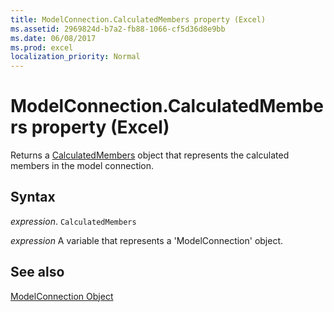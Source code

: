 ```yaml
---
title: ModelConnection.CalculatedMembers property (Excel)
ms.assetid: 2969824d-b7a2-fb88-1066-cf5d36d8e9bb
ms.date: 06/08/2017
ms.prod: excel
localization_priority: Normal
---
```



# ModelConnection.CalculatedMembers property (Excel)

Returns a [CalculatedMembers](Excel.CalculatedMembers.md) object that represents the calculated members in the model connection.


## Syntax

_expression_. `CalculatedMembers`

_expression_ A variable that represents a 'ModelConnection' object.


## See also



[ModelConnection Object](Excel.modelconnection.md)

